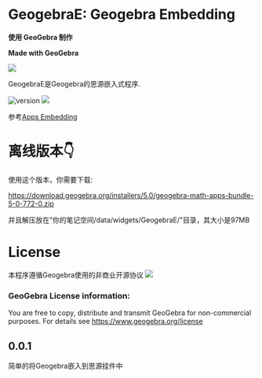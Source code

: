# GeogebraE: Geogebra Embedding

**使用 GeoGebra 制作**

**Made with GeoGebra**

[![](https://img.shields.io/badge/By-Geogebra-blue)](https://www.geogebra.org)


GeogebraE是Geogebra的思源嵌入式程序.

![version](https://img.shields.io/github/v/release/LinuaBio/GeogebraE.svg?style=flat-square)
![](https://img.shields.io/badge/license-GPL-blue.svg?style=popout-square)

参考[Apps Embedding](https://wiki.geogebra.org/en/Reference:GeoGebra_Apps_Embedding)

# 离线版本👇

使用这个版本，你需要下载: 

https://download.geogebra.org/installers/5.0/geogebra-math-apps-bundle-5-0-772-0.zip

并且解压放在"你的笔记空间/data/widgets/GeogebraE/"目录，其大小是97MB

# License

本程序遵循Geogebra使用的非商业开源协议 [![](https://img.shields.io/badge/By-GPT-blue)](https://www.gnu.org/licenses/gpl-3.0.html)


### GeoGebra License information:

You are free to copy, distribute and transmit GeoGebra for non-commercial purposes. For details see https://www.geogebra.org/license

## 0.0.1
简单的将Geogebra嵌入到思源挂件中